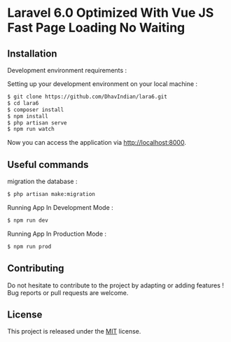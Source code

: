# Laravel 6.0 Optimized With Vue JS Fast Page Loading No Waiting
## Installation

Development environment requirements :

Setting up your development environment on your local machine :
```bash
$ git clone https://github.com/DhavIndian/lara6.git
$ cd lara6
$ composer install
$ npm install
$ php artisan serve
$ npm run watch

```
Now you can access the application via [http://localhost:8000](http://localhost:8000).


## Useful commands
migration the database :
```bash
$ php artisan make:migration
```

Running App In Development Mode :
```bash
$ npm run dev
```

Running App In Production  Mode :
```bash
$ npm run prod
```

## Contributing

Do not hesitate to contribute to the project by adapting or adding features ! Bug reports or pull requests are welcome.

## License

This project is released under the [MIT](http://opensource.org/licenses/MIT) license.
